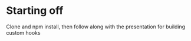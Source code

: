 # Starting off
Clone and npm install, then follow along with the presentation for building custom hooks